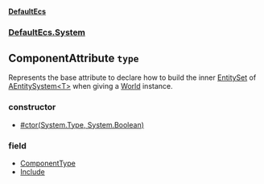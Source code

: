 #### [DefaultEcs](./DefaultEcs.md 'DefaultEcs')
### [DefaultEcs.System](./DefaultEcs.md#DefaultEcs-System 'DefaultEcs.System')
## ComponentAttribute `type`
Represents the base attribute to declare how to build the inner [EntitySet](./DefaultEcs-EntitySet.md 'DefaultEcs.EntitySet') of [AEntitySystem&lt;T&gt;](./DefaultEcs-System-AEntitySystem-T-.md 'DefaultEcs.System.AEntitySystem&lt;T&gt;') when giving a [World](./DefaultEcs-World.md 'DefaultEcs.World') instance.
### constructor
- [#ctor(System.Type, System.Boolean)](./DefaultEcs-System-ComponentAttribute--ctor(System-Type-_System-Boolean).md 'DefaultEcs.System.ComponentAttribute.#ctor(System.Type, System.Boolean)')
### field
- [ComponentType](./DefaultEcs-System-ComponentAttribute-ComponentType.md 'DefaultEcs.System.ComponentAttribute.ComponentType')
- [Include](./DefaultEcs-System-ComponentAttribute-Include.md 'DefaultEcs.System.ComponentAttribute.Include')
